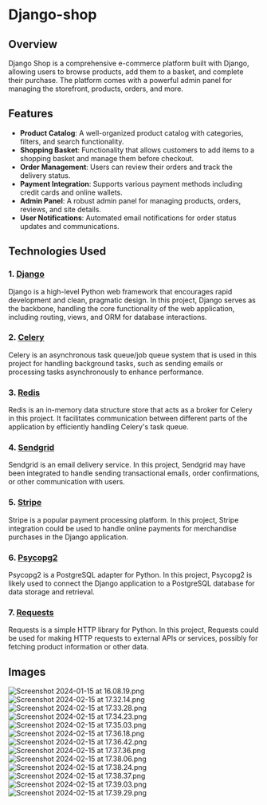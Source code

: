# Django-shop

## Overview

Django Shop is a comprehensive e-commerce platform built with Django, allowing users to browse products, add them to a basket, and complete their purchase. The platform comes with a powerful admin panel for managing the storefront, products, orders, and more.

## Features

- **Product Catalog**: A well-organized product catalog with categories, filters, and search functionality.
- **Shopping Basket**: Functionality that allows customers to add items to a shopping basket and manage them before checkout.
- **Order Management**: Users can review their orders and track the delivery status.
- **Payment Integration**: Supports various payment methods including credit cards and online wallets.
- **Admin Panel**: A robust admin panel for managing products, orders, reviews, and site details.
- **User Notifications**: Automated email notifications for order status updates and communications.

## Technologies Used

### 1. [Django](https://www.djangoproject.com/)

Django is a high-level Python web framework that encourages rapid development and clean, pragmatic design. In this project, Django serves as the backbone, handling the core functionality of the web application, including routing, views, and ORM for database interactions.

### 2. [Celery](https://pypi.org/project/celery/)

Celery is an asynchronous task queue/job queue system that is used in this project for handling background tasks, such as sending emails or processing tasks asynchronously to enhance performance.

### 3. [Redis](https://pypi.org/project/redis/)

Redis is an in-memory data structure store that acts as a broker for Celery in this project. It facilitates communication between different parts of the application by efficiently handling Celery's task queue.

### 4. [Sendgrid](https://pypi.org/project/sendgrid/)

Sendgrid is an email delivery service. In this project, Sendgrid may have been integrated to handle sending transactional emails, order confirmations, or other communication with users.

### 5. [Stripe](https://pypi.org/project/stripe/)

Stripe is a popular payment processing platform. In this project, Stripe integration could be used to handle online payments for merchandise purchases in the Django application.

### 6. [Psycopg2](https://pypi.org/project/psycopg2/)

Psycopg2 is a PostgreSQL adapter for Python. In this project, Psycopg2 is likely used to connect the Django application to a PostgreSQL database for data storage and retrieval.

### 7. [Requests](https://pypi.org/project/requests/)

Requests is a simple HTTP library for Python. In this project, Requests could be used for making HTTP requests to external APIs or services, possibly for fetching product information or other data.



## Images
![Screenshot 2024-01-15 at 16.08.19.png](static%2Fimages%2FScreenshot%202024-01-15%20at%2016.08.19.png)
![Screenshot 2024-02-15 at 17.32.14.png](static%2Fimages%2FScreenshot%202024-02-15%20at%2017.32.14.png)
![Screenshot 2024-02-15 at 17.33.28.png](static%2Fimages%2FScreenshot%202024-02-15%20at%2017.33.28.png)
![Screenshot 2024-02-15 at 17.34.23.png](static%2Fimages%2FScreenshot%202024-02-15%20at%2017.34.23.png)
![Screenshot 2024-02-15 at 17.35.03.png](static%2Fimages%2FScreenshot%202024-02-15%20at%2017.35.03.png)
![Screenshot 2024-02-15 at 17.36.18.png](static%2Fimages%2FScreenshot%202024-02-15%20at%2017.36.18.png)
![Screenshot 2024-02-15 at 17.36.42.png](static%2Fimages%2FScreenshot%202024-02-15%20at%2017.36.42.png)
![Screenshot 2024-02-15 at 17.37.36.png](static%2Fimages%2FScreenshot%202024-02-15%20at%2017.37.36.png)
![Screenshot 2024-02-15 at 17.38.06.png](static%2Fimages%2FScreenshot%202024-02-15%20at%2017.38.06.png)
![Screenshot 2024-02-15 at 17.38.24.png](..%2F..%2F..%2F..%2F..%2F..%2F..%2F..%2F..%2Fvar%2Ffolders%2Frd%2Fswqwf1q94z11v7m4j9vjcqy00000gn%2FT%2FTemporaryItems%2FNSIRD_screencaptureui_xugN2X%2FScreenshot%202024-02-15%20at%2017.38.24.png)
![Screenshot 2024-02-15 at 17.38.37.png](static%2Fimages%2FScreenshot%202024-02-15%20at%2017.38.37.png)
![Screenshot 2024-02-15 at 17.39.03.png](static%2Fimages%2FScreenshot%202024-02-15%20at%2017.39.03.png)
![Screenshot 2024-02-15 at 17.39.29.png](static%2Fimages%2FScreenshot%202024-02-15%20at%2017.39.29.png)



